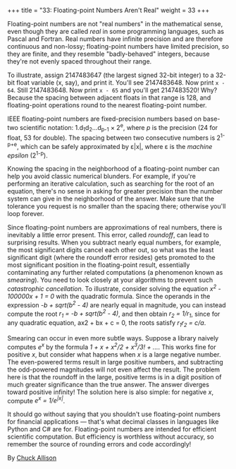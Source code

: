 +++
title = "33: Floating-point Numbers Aren't Real"
weight = 33
+++

Floating-point numbers are not "real numbers" in the mathematical sense, even though they are called *real* in some programming languages, such as Pascal and Fortran. Real numbers have infinite precision and are therefore continuous and non-lossy; floating-point numbers have limited precision, so they are finite, and they resemble "badly-behaved" integers, because they're not evenly spaced throughout their range.

To illustrate, assign 2147483647 (the largest signed 32-bit integer) to a 32-bit float variable (x, say), and print it. You'll see 2147483648. Now print `x - 64`. Still 2147483648. Now print `x - 65` and you'll get 2147483520! Why? Because the spacing between adjacent floats in that range is 128, and floating-point operations round to the nearest floating-point number.

IEEE floating-point numbers are fixed-precision numbers based on base-two scientific notation: 1.d<sub>1</sub>d<sub>2</sub>...d<sub>p-1</sub> × 2<sup>e</sup>, where *p* is the precision (24 for float, 53 for double). The spacing between two consecutive numbers is 2<sup>1-p+e</sup>, which can be safely approximated by ε|x|, where ε is the *machine epsilon* (2<sup>1-p</sup>).

Knowing the spacing in the neighborhood of a floating-point number can help you avoid classic numerical blunders. For example, if you're performing an iterative calculation, such as searching for the root of an equation, there's no sense in asking for greater precision than the number system can give in the neighborhood of the answer. Make sure that the tolerance you request is no smaller than the spacing there; otherwise you'll loop forever.

Since floating-point numbers are approximations of real numbers, there is inevitably a little error present. This error, called *roundoff*, can lead to surprising results. When you subtract nearly equal numbers, for example, the most significant digits cancel each other out, so what was the least significant digit (where the roundoff error resides) gets promoted to the most significant position in the floating-point result, essentially contaminating any further related computations (a phenomenon known as *smearing*). You need to look closely at your algorithms to prevent such *catastrophic cancellation*. To illustrate, consider solving the equation *x<sup>2</sup> - 100000x + 1 = 0* with the quadratic formula. Since the operands in the expression *-b + sqrt(b<sup>2</sup> - 4)* are nearly equal in magnitude, you can instead compute the root *r<sub>1</sub> = -b + sqrt(b<sup>2</sup> - 4)*, and then obtain *r<sub>2</sub> = 1/r<sub>1</sub>*, since for any quadratic equation, ax2 + bx + c = 0, the roots satisfy *r<sub>1</sub>r<sub>2</sub> = c/a*.

Smearing can occur in even more subtle ways. Suppose a library naively computes *e<sup>x</sup>* by the formula *1 + x + x<sup>2</sup>/2 + x<sup>3</sup>/3! + ...*. This works fine for positive *x*, but consider what happens when *x* is a large negative number. The even-powered terms result in large positive numbers, and subtracting the odd-powered magnitudes will not even affect the result. The problem here is that the roundoff in the large, positive terms is in a digit position of much greater significance than the true answer. The answer diverges toward positive infinity! The solution here is also simple: for negative *x*, compute *e<sup>x</sup> = 1/e<sup>|x|</sup>*.

It should go without saying that you shouldn't use floating-point numbers for financial applications — that's what decimal classes in languages like Python and C# are for. Floating-point numbers are intended for efficient scientific computation. But efficiency is worthless without accuracy, so remember the source of rounding errors and code accordingly!

By [Chuck Allison](http://programmer.97things.oreilly.com/wiki/index.php/Chuck_Allison)
